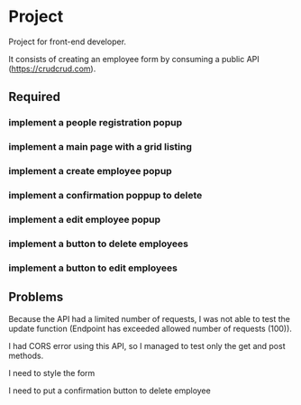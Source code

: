 # Project 
Project for front-end developer.

It consists of creating an employee form by consuming a public API (https://crudcrud.com).

## Required
### implement a people registration popup
### implement a main page with a grid listing
### implement a create employee popup
### implement a confirmation poppup to delete
### implement a edit employee popup
### implement a button to delete employees
### implement a button to edit employees

## Problems
Because the API had a limited number of requests, I was not able to test the update function (Endpoint has exceeded allowed number of requests (100)).

I had CORS error using this API, so I managed to test only the get and post methods.

I need to style the form

I need to put a confirmation button to delete employee
